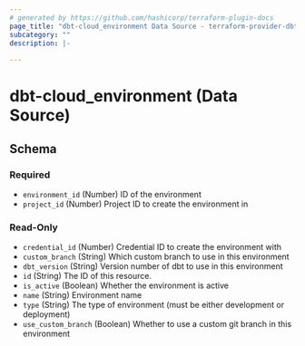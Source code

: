 ```yaml
---
# generated by https://github.com/hashicorp/terraform-plugin-docs
page_title: "dbt-cloud_environment Data Source - terraform-provider-dbt-cloud"
subcategory: ""
description: |-
  
---
```


# dbt-cloud_environment (Data Source)





<!-- schema generated by tfplugindocs -->
## Schema

### Required

- `environment_id` (Number) ID of the environment
- `project_id` (Number) Project ID to create the environment in

### Read-Only

- `credential_id` (Number) Credential ID to create the environment with
- `custom_branch` (String) Which custom branch to use in this environment
- `dbt_version` (String) Version number of dbt to use in this environment
- `id` (String) The ID of this resource.
- `is_active` (Boolean) Whether the environment is active
- `name` (String) Environment name
- `type` (String) The type of environment (must be either development or deployment)
- `use_custom_branch` (Boolean) Whether to use a custom git branch in this environment



